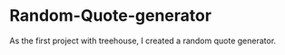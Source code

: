 # Random-Quote-generator

As the first project with treehouse, I created a random quote generator. 
